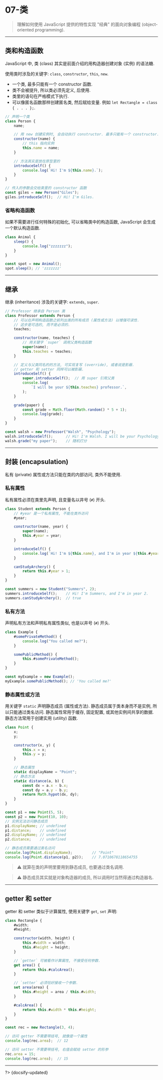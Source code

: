 # 07-类

> 理解如何使用 JavaScript 提供的特性实现 "经典" 的面向对象编程 (object-oriented programming).

---

## 类和构造函数

JavaScript 中, 类 (class) 其实是前面介绍的用构造器创建对象 (实例) 的语法糖.

使用类时涉及的关键字: `class`, `constructor`, `this`, `new`.

- 一个类, 最多只能有一个 constructor 函数.
- 类不会被提升, 所以类必须先定义, 后使用.
- 类里的语句在严格模式下执行.
- 可以像匿名函数那样创建匿名类, 然后赋给变量. 例如 `let Rectangle = class { . . . };`.

```js
// 声明一个类
class Person {
    name;

    // 用 new 创建实例时, 会自动执行 constructor. 最多只能有一个 constructor.
    constructor(name) {
        // this 指向实例
        this.name = name;
    }

    // 方法其实是放在原型里的
    introduceSelf() {
        console.log(`Hi! I'm ${this.name}.`);
    }
}

// 传入的参数会交给类里的 constructor 函数
const giles = new Person("Giles");
giles.introduceSelf();  // Hi! I'm Giles.
```

### 省略构造函数

如果不需要进行任何特殊的初始化, 可以省略类中的构造函数, JavaScript 会生成一个默认构造函数.

```js
class Animal {
    sleep() {
        console.log("zzzzzzz");
    }
}

const spot = new Animal();
spot.sleep(); // 'zzzzzzz'
```

---

## 继承

继承 (inheritance) 涉及的关键字: `extends`, `super`.

```js
// Professor 继承自 Person 类
class Professor extends Person {
    // 可以在声明构造函数之前列出类的所有成员 (属性或方法) 以增强可读性.
    // 这步是可选的, 而不是必须的.
    teaches;

    constructor(name, teaches) {
        // 用关键字 `super` 调用父类构造函数
        super(name);
        this.teaches = teaches;
    }

    // 定义与父类同名的的方法, 可实现复写 (override), 或者说是影蔽.
    // getter 和 setter 同样可以被影蔽.
    introduceSelf() {
        super.introduceSelf();  // 用 super 引用父类
        console.log(
            `I will be your ${this.teaches} professor.`,
        );
    }

    grade(paper) {
        const grade = Math.floor(Math.random() * 5 + 1);
        console.log(grade);
    }
}

const walsh = new Professor("Walsh", "Psychology");
walsh.introduceSelf();      // Hi! I'm Walsh. I will be your Psychology professor.
walsh.grade("my paper");    // 随机打分
```

---

## 封装 (encapsulation)

私有 (private) 属性或方法只能在类的内部访问, 类外不能使用.

### 私有属性

私有属性必须在类里先声明, 且变量名以井号 (`#`) 开头.

```js
class Student extends Person {
    // #year 是一个私有属性, 不能在类外访问
    #year;

    constructor(name, year) {
        super(name);
        this.#year = year;
    }

    introduceSelf() {
        console.log(`Hi! I'm ${this.name}, and I'm in year ${this.#year}.`);
    }

    canStudyArchery() {
        return this.#year > 1;
    }
}

const summers = new Student("Summers", 2);
summers.introduceSelf();    // Hi! I'm Summers, and I'm in year 2.
summers.canStudyArchery();  // true
```

### 私有方法

声明私有方法和声明私有属性类似, 也是以井号 (`#`) 开头.

```js
class Example {
    #somePrivateMethod() {
        console.log("You called me?");
    }

    somePublicMethod() {
        this.#somePrivateMethod();
    }
}

const myExample = new Example();
myExample.somePublicMethod(); // 'You called me?'
```

### 静态属性或方法

用关键字 `static` 声明静态成员 (属性或方法). 静态成员属于类本身而不是实例, 所以只能通过类名访问. 静态属性常用于缓存, 固定配置, 或其他实例间共享的数据. 静态方法常用于创建实用 (utility) 函数.

```js
class Point {
    x;
    y;

    constructor(x, y) {
        this.x = x;
        this.y = y;
    }

    // 静态属性
    static displayName = "Point";
    // 静态方法
    static distance(a, b) {
        const dx = a.x - b.x;
        const dy = a.y - b.y;
        return Math.hypot(dx, dy);
    }
}

const p1 = new Point(5, 5);
const p2 = new Point(10, 10);
// 实例无法访问静态成员
p1.displayName; // undefined
p1.distance;    // undefined
p2.displayName; // undefined
p2.distance;    // undefined

// 静态成员需要通过类名访问
console.log(Point.displayName);         // "Point"
console.log(Point.distance(p1, p2));    // 7.0710678118654755
```

> ⚠️ 就算在类的声明里要用到静态成员, 也要通过类名调用.

> ⚠️ 静态成员其实就是对象构造器的成员, 所以调用时当然得通过构造器名.

---

## getter 和 setter

getter 和 setter 类似于计算属性, 使用关键字 `get`, `set` 声明:

```js
class Rectangle {
    #width;
    #height;

    constructor(width, height) {
        this.#width = width;
        this.#height = height;
    }

    // `getter` 可被看作计算属性, 不接受任何参数.
    get area() {
        return this.#calcArea();
    }

    // `setter` 必须恰好接收一个参数.
    set area(area) {
        this.#height = area / this.#width;
    }

    #calcArea() {
        return this.#width * this.#height;
    }
}

const rec = new Rectangle(3, 4);

// 访问 getter 不需要带括号, 就像是一个属性
console.log(rec.area);  // 12

// 访问 setter 不需要带括号, 右值会赋给 setter 的形参
rec.area = 15;
console.log(rec.area);  // 15
```



---

?> {docsify-updated}